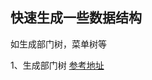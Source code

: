 ## 快速生成一些数据结构
如生成部门树，菜单树等

1、生成部门树
[参考地址](https://blog.csdn.net/qq_19244927/article/details/106481777)